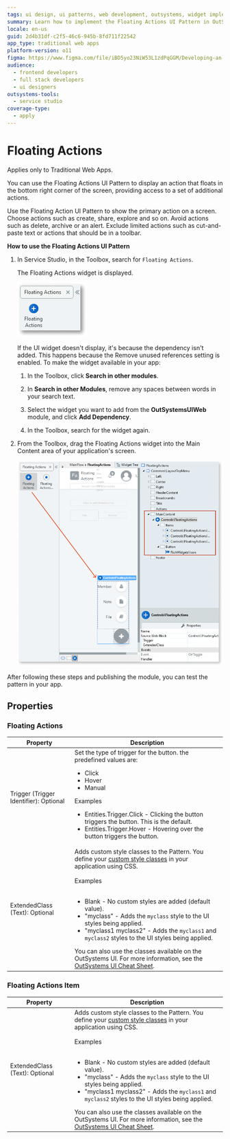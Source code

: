 ```yaml
---
tags: ui design, ui patterns, web development, outsystems, widget implementation
summary: Learn how to implement the Floating Actions UI Pattern in OutSystems 11 (O11) for enhanced user interface design in Traditional Web Apps.
locale: en-us
guid: 2d4b31df-c2f5-46c6-945b-8fd711f22542
app_type: traditional web apps
platform-version: o11
figma: https://www.figma.com/file/iBD5yo23NiW53L1zdPqGGM/Developing-an-Application?type=design&node-id=232%3A4&mode=design&t=KpVEJMvnBwiukqql-1
audience:
  - frontend developers
  - full stack developers
  - ui designers
outsystems-tools:
  - service studio
coverage-type:
  - apply
---
```


# Floating Actions

<div class="info" markdown="1">

Applies only to Traditional Web Apps.

</div>

You can use the Floating Actions UI Pattern to display an action that floats in the bottom right corner of the screen, providing access to a set of additional actions.

Use the Floating Action UI Pattern to show the primary action on a screen. Choose actions such as create, share, explore and so on. Avoid actions such as delete, archive or an alert. Exclude limited actions such as cut-and-paste text or actions that should be in a toolbar.

**How to use the Floating Actions UI Pattern**

1. In Service Studio, in the Toolbox, search for `Floating Actions`.

    The Floating Actions widget is displayed.

    ![Screenshot of Service Studio showing the Floating Actions widget in the Toolbox](images/floatingactions-1-ss.png "Service Studio Floating Actions Widget")

    If the UI widget doesn't display, it's because the dependency isn't added. This happens because the Remove unused references setting is enabled. To make the widget available in your app:

    1. In the Toolbox, click **Search in other modules**.

    1. In **Search in other Modules**, remove any spaces between words in your search text.
    
    1. Select the widget you want to add from the **OutSystemsUIWeb** module, and click **Add Dependency**.
    
    1. In the Toolbox, search for the widget again.

1. From the Toolbox, drag the Floating Actions widget into the Main Content area of your application's screen.

    ![Screenshot of dragging the Floating Actions widget into the Main Content area in Service Studio](images/floatingactions-3-ss.png "Dragging Floating Actions Widget to Main Content")

After following these steps and publishing the module, you can test the pattern in your app.

## Properties

### Floating Actions

| **Property** | **Description** |
|---|---|
| Trigger (Trigger Identifier): Optional | Set the type of trigger for the button. the predefined values are: <p><ul><li>Click</li><li>Hover</li><li>Manual</li></ul></p><p>Examples</p><p><ul><li>Entities.Trigger.Click - Clicking the button triggers the button. This is the default.</li><li>Entities.Trigger.Hover - Hovering over the button triggers the button.</li></ul></p> |
| ExtendedClass (Text): Optional | Adds custom style classes to the Pattern. You define your [custom style classes](../../../look-feel/css.md) in your application using CSS.<br/><br/>Examples<br/><br/> <ul><li>Blank - No custom styles are added (default value).</li><li>"myclass" - Adds the ``myclass`` style to the UI styles being applied.</li><li>"myclass1 myclass2" - Adds the ``myclass1`` and ``myclass2`` styles to the UI styles being applied.</li></ul>You can also use the classes available on the OutSystems UI. For more information, see the [OutSystems UI Cheat Sheet](https://outsystemsui.outsystems.com/OutSystemsUIWebsite/CheatSheet). |

### Floating Actions Item

| **Property** | **Description** |
|---|---|
| ExtendedClass (Text): Optional | Adds custom style classes to the Pattern. You define your [custom style classes](../../../look-feel/css.md) in your application using CSS.<br/><br/>Examples<br/><br/> <ul><li>Blank - No custom styles are added (default value).</li><li>"myclass" - Adds the ``myclass`` style to the UI styles being applied.</li><li>"myclass1 myclass2" - Adds the ``myclass1`` and ``myclass2`` styles to the UI styles being applied.</li></ul>You can also use the classes available on the OutSystems UI. For more information, see the [OutSystems UI Cheat Sheet](https://outsystemsui.outsystems.com/OutSystemsUIWebsite/CheatSheet). |
